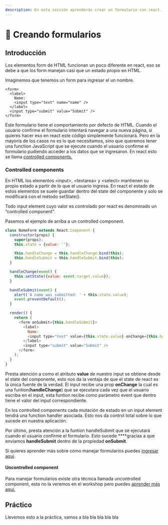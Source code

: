 ```yaml
---
description: En esta sección aprenderás crear un formulario con react.
---
```


# 📝 Creando formularios

## Introducción

Los elementos form de HTML funcionan un poco diferente en react, eso se debe a que los form manejan casi que un estado propio en HTML. 

Imaginemos que tenemos un form para ingresar el un nombre.

```markup
<form>
  <label>
    Name:
    <input type="text" name="name" />
  </label>
  <input type="submit" value="Submit" />
</form>
```

Este formulario tiene el comportamiento por defecto de HTML. Cuando el usuario confirme el formulario intentará navegar a una nueva página, si quieres hacer eso en react este código simplemente funcionará. Pero en la mayoría de los casos no es lo que necesitamos, sino que queremos tener una function JavaScript que se ejecute cuando el usuario confirme el formulario pudiendo acceder a los datos que se ingresaron. En react esto se llama [controlled components.](https://reactjs.org/docs/forms.html)

### Controlled components

En HTML los elementos &lt;input&gt;, &lt;textarea&gt; y &lt;select&gt; mantienen su propio estado a partir de lo que el usuario ingresa. En react el estado de estos elementos se suele guardar dentro del state del componente y solo se modificará con el método setState\(\).

Todo input element cuyo valor es controlado por react es denominado un “controlled component”. 

Pasemos el ejemplo de arriba a un controlled component.

```javascript
class NameForm extends React.Component {
  constructor(props) {
    super(props);
    this.state = {value: ''};

    this.handleChange = this.handleChange.bind(this);
    this.handleSubmit = this.handleSubmit.bind(this);
  }

  handleChange(event) {
    this.setState({value: event.target.value});
  }

  handleSubmit(event) {
    alert('A name was submitted: ' + this.state.value);
    event.preventDefault();
  }

  render() {
    return (
      <form onSubmit={this.handleSubmit}>
        <label>
          Name:
          <input type="text" value={this.state.value} onChange={this.handleChange} />
        </label>
        <input type="submit" value="Submit" />
      </form>
    );
  }
}
```

Presta atención a como el atributo **value** de nuestro input se obtiene desde el state del componente, esto nos da la ventaja de que el state de react es la única fuente de la verdad. El input recibe una prop **onChange** la cual es una funtion\(**handleChange**\)  que se ejecutara cada vez que el usuario escriba en el input, esta funtion recibe como parámetro event que dentro tiene el valor del input correspondiente.

En los controlled components cada mutación de estado en un input element tendrá una function handler asociada. Esto nos da control total sobre lo que sucede en nuestra aplicación.

Por último, presta atención a la funtion handleSubmit que se ejecutará cuando el usuario confirme el formulario. Esto sucede ****gracias a que enviamos **handleSubmit** dentro de la propiedad **onSubmit**.

Si quieres aprender más sobre cómo manejar formularios puedes [ingresar aquí](https://reactjs.org/docs/forms.html).

#### Uncontrolled component

Para manejar formularios existe otra técnica llamada uncontrolled component, esta no la veremos en el workshop pero puedes [aprender más aquí.](https://reactjs.org/docs/uncontrolled-components.html)

## Práctico

Llevemos esto a la práctica, vamos a bla bla bla bla bla

